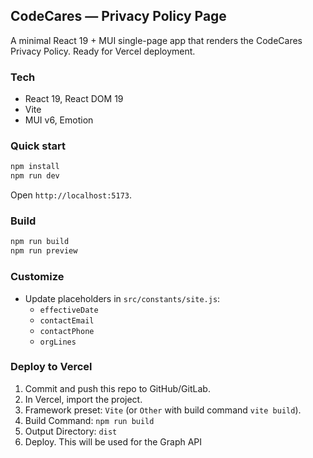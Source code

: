 ## CodeCares — Privacy Policy Page

A minimal React 19 + MUI single-page app that renders the CodeCares Privacy Policy. Ready for Vercel deployment.

### Tech
- React 19, React DOM 19
- Vite
- MUI v6, Emotion

### Quick start

```bash
npm install
npm run dev
```

Open `http://localhost:5173`.

### Build

```bash
npm run build
npm run preview
```

### Customize
- Update placeholders in `src/constants/site.js`:
	- `effectiveDate`
	- `contactEmail`
	- `contactPhone`
	- `orgLines`

### Deploy to Vercel
1. Commit and push this repo to GitHub/GitLab.
2. In Vercel, import the project.
3. Framework preset: `Vite` (or `Other` with build command `vite build`).
4. Build Command: `npm run build`
5. Output Directory: `dist`
6. Deploy.
This will be used for the Graph API
